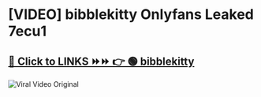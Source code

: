 
 # [VIDEO] bibblekitty Onlyfans Leaked 7ecu1

## <h2><a href="https://clipsfans.com/bibblekitty&ref=git">🔗 Click to LINKS ⏩⏩ 👉 🟢 bibblekitty </a></h2>

<a href="https://clipsfans.com/bibblekitty&ref=git" rel="nofollow" data-target="animated-image.originalLink"><img src="https://i.ibb.co.com/xMMVF88/686577567.gif" alt="Viral Video Original" style="max-width: 100%; display: inline-block;" data-target="animated-image.originalImage"></a>

